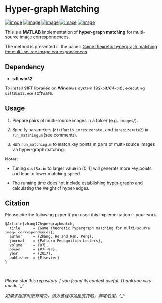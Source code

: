 # Hyper-graph Matching

[![image](https://img.shields.io/badge/license-MIT-green.svg)](https://github.com/HeZhang1994/hypergraph-matching/blob/master/LICENSE)
[![image](https://img.shields.io/badge/platform-windows-lightgrey.svg)]()
[![image](https://img.shields.io/badge/matlab-2013a-blue.svg)]()
[![image](https://img.shields.io/badge/status-stable-brightgreen.svg)]()
[![image](https://img.shields.io/badge/build-passing-brightgreen.svg)]()

This is a **MATLAB** implementation of **hyper-graph matching** for multi-source image correspondences. 

The method is presented in the paper: [Game theoretic hypergraph matching for multi-source image correspondences](https://www.researchgate.net/publication/305696390_Game_Theoretic_Hypergraph_Matching_for_Multi-source_Image_Correspondences).

## Dependency

* __sift win32__

To install SIFT libraries on **Windows** system (32-bit/64-bit), executing `siftWin32.exe` software.

## Usage

1. Prepare pairs of multi-source images in a folder (e.g., `images/`).

2. Specify parameters (`distRatio`, `imresizerate1` and `imresizerate2`) in `run_matching.m` (see comments).

3. Run `run_matching.m` to match key points in pairs of multi-source images via hyper-graph matching.

Notes:

- Tuning `distRatio` to larger value in [0, 1] will generate more key points and lead to lower matching speed.

- The running time does not include establishing hyper-graphs and calculating the weight of hyper-edges.

## Citation

Please cite the following paper if you used this implementation in your work.

    @Article{zhang17hypergraphmatch,
      title      = {Game theoretic hypergraph matching for multi-source image correspondences},
      author     = {Zhang, He and Ren, Peng},
      journal    = {Pattern Recognition Letters},
      volume     = {87},
      pages      = {87--95},
      year       = {2017},
      publisher  = {Elsevier}
    }

<br>

<i>Please star this repository if you found its content useful. Thank you very much. ^_^</i>

<i>如果该程序对您有帮助，请为该程序加星支持哈，非常感谢。^_^</i>
